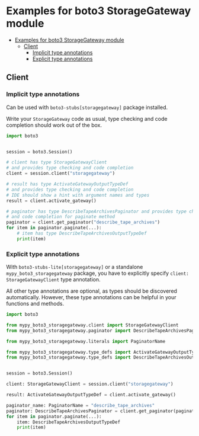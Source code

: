<a id="examples-for-boto3-storagegateway-module"></a>

# Examples for boto3 StorageGateway module

- [Examples for boto3 StorageGateway module](#examples-for-boto3-storagegateway-module)
  - [Client](#client)
    - [Implicit type annotations](#implicit-type-annotations)
    - [Explicit type annotations](#explicit-type-annotations)

<a id="client"></a>

## Client

<a id="implicit-type-annotations"></a>

### Implicit type annotations

Can be used with `boto3-stubs[storagegateway]` package installed.

Write your `StorageGateway` code as usual, type checking and code completion
should work out of the box.

```python
import boto3


session = boto3.Session()

# client has type StorageGatewayClient
# and provides type checking and code completion
client = session.client("storagegateway")

# result has type ActivateGatewayOutputTypeDef
# and provides type checking and code completion
# IDE should show a hint with argument names and types
result = client.activate_gateway()

# paginator has type DescribeTapeArchivesPaginator and provides type checking
# and code completion for paginate method
paginator = client.get_paginator("describe_tape_archives")
for item in paginator.paginate(...):
    # item has type DescribeTapeArchivesOutputTypeDef
    print(item)
```

<a id="explicit-type-annotations"></a>

### Explicit type annotations

With `boto3-stubs-lite[storagegateway]` or a standalone
`mypy_boto3_storagegateway` package, you have to explicitly specify
`client: StorageGatewayClient` type annotation.

All other type annotations are optional, as types should be discovered
automatically. However, these type annotations can be helpful in your functions
and methods.

```python
import boto3

from mypy_boto3_storagegateway.client import StorageGatewayClient
from mypy_boto3_storagegateway.paginator import DescribeTapeArchivesPaginator

from mypy_boto3_storagegateway.literals import PaginatorName

from mypy_boto3_storagegateway.type_defs import ActivateGatewayOutputTypeDef
from mypy_boto3_storagegateway.type_defs import DescribeTapeArchivesOutputTypeDef


session = boto3.Session()

client: StorageGatewayClient = session.client("storagegateway")

result: ActivateGatewayOutputTypeDef = client.activate_gateway()

paginator_name: PaginatorName = "describe_tape_archives"
paginator: DescribeTapeArchivesPaginator = client.get_paginator(paginator_name)
for item in paginator.paginate(...):
    item: DescribeTapeArchivesOutputTypeDef
    print(item)
```
